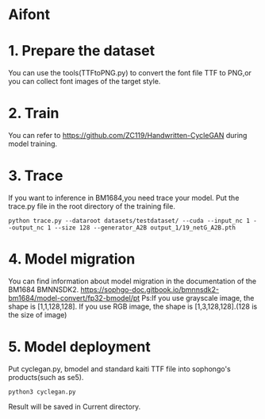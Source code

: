 
# Aifont
# 1. Prepare the dataset
You can use the tools(TTFtoPNG.py) to convert the font file TTF to PNG,or you can collect font images of the target style.

# 2. Train
You can refer to https://github.com/ZC119/Handwritten-CycleGAN during model training.

# 3. Trace
If you want to inference in BM1684,you need trace your model.
Put the trace.py file in the root directory of the training file.
```
python trace.py --dataroot datasets/testdataset/ --cuda --input_nc 1 --output_nc 1 --size 128 --generator_A2B output_1/19_netG_A2B.pth
```
# 4. Model migration
You can find information about model migration in the documentation of the BM1684 BMNNSDK2.
https://sophgo-doc.gitbook.io/bmnnsdk2-bm1684/model-convert/fp32-bmodel/pt
Ps:If you use grayscale image, the shape is [1,1,128,128]. If you use RGB image, the shape is [1,3,128,128].(128 is the size of image)

# 5. Model deployment
Put cyclegan.py, bmodel and standard kaiti TTF file into sophongo's products(such as se5).
```
python3 cyclegan.py
```
Result will be saved in Current directory.

